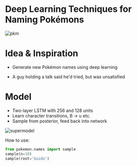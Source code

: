 # Deep Learning Techniques for Naming Pokémons

![pkm](http://vignette2.wikia.nocookie.net/es.pokemon/images/4/46/Pokémon_Gotta_catch_em_all_logo.png/revision/latest?cb=20130917005914)

# Idea & Inspiration

- Generate new Pokémon names using deep learning

- A guy holding a talk said he'd tried, but was unsatisfied

# Model

- Two-layer LSTM with 256 and 128 units
- Learn character transitions, B → u etc.
- Sample from posterior, feed back into network

![supermodel](https://realbuzz4.s3.amazonaws.com/photo_field_photos/600x450/9d412134b16e164ba5386f876758a466537d.jpg)

How to use:

```python
from pokemon.names import sample
sample(n=10)
sample(root='Guido')
```
